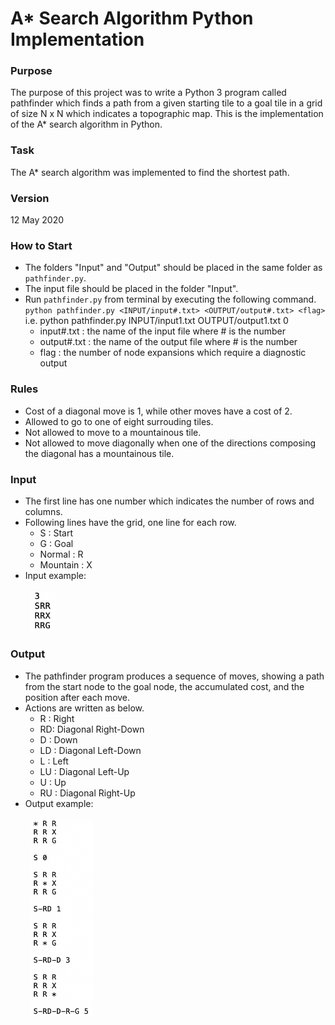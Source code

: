 # A* Search Algorithm Python Implementation
 
 
### Purpose
The purpose of this project was to write a Python 3 program called pathfinder which finds a path from a given starting tile to a goal tile in a grid of size N x N which indicates a topographic map. This is the implementation of the A* search algorithm in Python.


### Task
The A* search algorithm was implemented to find the shortest path.

### Version 
12 May 2020 


### How to Start
* The folders "Input" and "Output" should be placed in the same folder as `pathfinder.py`.
* The input file should be placed in the folder "Input". 
* Run `pathfinder.py` from terminal by executing the following command.
<br/>`python pathfinder.py <INPUT/input#.txt> <OUTPUT/output#.txt> <flag>`
<br/>i.e. python pathfinder.py INPUT/input1.txt OUTPUT/output1.txt 0<br/>
  * input#.txt : the name of the input file where # is the number<br/>
  * output#.txt : the name of the output file where # is the number<br/>
  * flag : the number of node expansions which require a diagnostic output


### Rules
* Cost of a diagonal move is 1, while other moves have a cost of 2.
* Allowed to go to one of eight surrouding tiles.
* Not allowed to move to a mountainous tile.
* Not allowed to move diagonally when one of the directions composing the diagonal has a mountainous tile.

### Input
* The first line has one number which indicates the number of rows and columns. 
* Following lines have the grid, one line for each row.<br/>
  * S : Start
  * G : Goal
  * Normal : R
  * Mountain : X
* Input example:<br/>
<br/>&nbsp;&nbsp;<img src="images/input_example.png" width="40">

### Output
* The pathfinder program produces a sequence of moves, showing a path from the start node to the goal node, the accumulated cost, and the position after each move.
* Actions are written as below.
  * R : Right
  * RD: Diagonal Right-Down
  * D : Down
  * LD : Diagonal Left-Down
  * L : Left
  * LU : Diagonal Left-Up
  * U : Up
  * RU : Diagonal Right-Up
* Output example:<br>
<br/>&nbsp;&nbsp;<img src="images/output_example.png" width="100">
